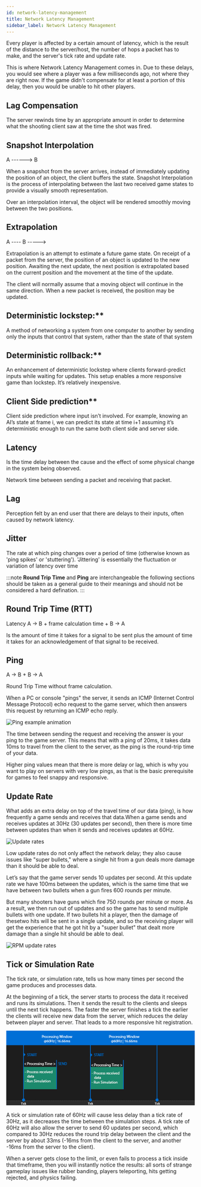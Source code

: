 ```yaml
---
id: network-latency-management
title: Network Latency Management
sidebar_label: Network Latency Management
---
```


Every player is affected by a certain amount of latency, which is the result of the distance to the server/host, the number of hops a packet has to make, and the server's tick rate and update rate.

This is where Network Latency Management comes in. Due to these delays, you would see where a player was a few milliseconds ago, not where they are right now. If the game didn't compensate for at least a portion of this delay, then you would be unable to hit other players.



## Lag Compensation 

The server rewinds time by an appropriate amount in order to determine what the shooting client saw at the time the shot was fired.
 

## Snapshot Interpolation

A ------> B

When a snapshot from the server arrives, instead of immediately updating the position of an object, the client buffers the state. Snapshot Interpolation is the process of interpolating between the last two received game states to provide a visually smooth representation. 

Over an interpolation interval, the object will be rendered  smoothly  moving between the two positions. 

## Extrapolation


A ---- B -----> 

Extrapolation is an attempt to estimate a future game state. On receipt of a packet from the server, the position of an object is updated to the new position. Awaiting the next update, the next position is extrapolated based on the current position and the movement at the time of the update. 

The client will normally assume that a moving object will continue in the same direction. When a new packet is received, the position may be updated.

## Deterministic lockstep:**
A method of networking a system from one computer to another by sending only the inputs that control that system, rather than the state of that system

## Deterministic rollback:**
 An enhancement of deterministic lockstep where clients forward-predict inputs while waiting for updates. This setup enables a more responsive game than lockstep. It’s relatively inexpensive.

## Client Side prediction**
 Client side prediction where input isn’t involved. For example, knowing an AI’s state at frame i, we can predict its state at time i+1 assuming it’s deterministic enough to run the same both client side and server side.
    

## Latency

Is the time delay between the cause and the effect of some physical change in the system being observed. 

Network time between sending a packet and receiving that packet.

## Lag

Perception felt by an end user that there are delays to their inputs, often caused by network latency. 

## Jitter

The rate at which ping changes over a period of time (otherwise known as 'ping spikes' or 'stuttering'). 'Jittering' is essentially the fluctuation or variation of latency over time

:::note 
**Round Trip Time** and **Ping** are interchangeable  the following sections should be taken as a general guide to their meanings and should not be considered a hard defination.
:::

## Round Trip Time (RTT)

Latency A → B + frame calculation time + B → A

Is the amount of time it takes for a signal to be sent plus the amount of time it takes for an acknowledgement of that signal to be received. 

## Ping

A → B + B → A

Round Trip Time without frame calculation. 

When a PC or console "pings" the server, it sends an ICMP (Internet Control Message Protocol) echo request to the game server, which then answers this request by returning an ICMP echo reply.

![Ping example animation](../../../static/img/ping-animation.gif)

The time between sending the request and receiving the answer is your ping to the game server. This means that with a ping of 20ms, it takes data 10ms to travel from the client to the server, as the ping is the round-trip time of your data.

Higher ping values mean that there is more delay or lag, which is why you want to play on servers with very low pings, as that is the basic prerequisite for games to feel snappy and responsive.




## Update Rate

What adds an extra delay on top of the travel time of our data (ping), is how frequently a game sends and receives that data.When a game sends and receives updates at 30Hz (30 updates per second), then there is more time between updates than when it sends and receives updates at 60Hz.

![Update rates](../../../static/img/update-rates.png)

Low update rates do not only affect the network delay; they also cause issues like "super bullets," where a single hit from a gun deals more damage than it should be able to deal. 

Let’s say that the game server sends 10 updates per second. At this update rate we have 100ms between the updates, which is the same time that we have between two bullets when a gun fires 600 rounds per minute.

But many shooters have guns which fire 750 rounds per minute or more. As a result, we then run out of updates and so the game has to send multiple bullets with one update. If two bullets hit a player, then the damage of thesetwo hits will be sent in a single update, and so the receiving player will get the experience that he got hit by a "super bullet" that dealt more damage than a single hit should be able to deal.

![RPM update rates](../../../static/img/rpm_update_rates.png)

## Tick or Simulation Rate

The tick rate, or simulation rate, tells us how many times per second the game produces and processes data.

At the beginning of a tick, the server starts to process the data it received and runs its simulations. Then it sends the result to the clients and sleeps until the next tick happens. The faster the server finishes a tick the earlier the clients will receive new data from the server, which reduces the delay between player and server. That leads to a more responsive hit registration. 

![Tick rate](../../../static/img/tick_rate.png)

A tick or simulation rate of 60Hz will cause less delay than a tick rate of 30Hz, as it decreases the time between the simulation steps. A tick rate of 60Hz will also allow the server to send 60 updates per second, which compared to 30Hz reduces the round trip delay between the client and the server by about 33ms (-16ms from the client to the server, and another -16ms from the server to the client).

When a server gets close to the limit, or even fails to process a tick inside that timeframe, then you will instantly notice the results: all sorts of strange gameplay issues like rubber banding, players teleporting, hits getting rejected, and physics failing.
